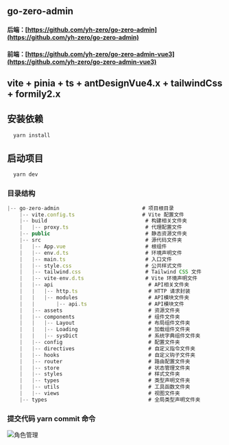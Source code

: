 ## go-zero-admin

#### 后端：[https://github.com/yh-zero/go-zero-admin](https://github.com/yh-zero/go-zero-admin)
#### 前端：[https://github.com/yh-zero/go-zero-admin-vue3](https://github.com/yh-zero/go-zero-admin-vue3)

## vite + pinia  + ts + antDesignVue4.x + tailwindCss + formily2.x

## 安装依赖
```js
  yarn install
```

## 启动项目
```js
  yarn dev
```

### 目录结构
```js
|-- go-zero-admin                           # 项目根目录
    |-- vite.config.ts                      # Vite 配置文件
    |-- build                                # 构建相关文件夹
    |   |-- proxy.ts                         # 代理配置文件
    |-- public                               # 静态资源文件夹
    |-- src                                  # 源代码文件夹
    |   |-- App.vue                          # 根组件
    |   |-- env.d.ts                         # 环境声明文件
    |   |-- main.ts                          # 入口文件
    |   |-- style.css                        # 公共样式文件
    |   |-- tailwind.css                     # Tailwind CSS 文件
    |   |-- vite-env.d.ts                    # Vite 环境声明文件
    |   |-- api                               # API相关文件夹
    |   |   |-- http.ts                       # HTTP 请求封装
    |   |   |-- modules                       # API模块文件夹
    |   |       |-- api.ts                    # API模块文件
    |   |-- assets                            # 资源文件夹
    |   |-- components                        # 组件文件夹
    |   |   |-- Layout                        # 布局组件文件夹
    |   |   |-- Loading                       # 加载组件文件夹
    |   |   |-- sysDict                       # 系统字典组件文件夹
    |   |-- config                            # 配置文件夹
    |   |-- directives                        # 自定义指令文件夹
    |   |-- hooks                             # 自定义钩子文件夹
    |   |-- router                            # 路由配置文件夹
    |   |-- store                             # 状态管理文件夹
    |   |-- styles                            # 样式文件夹
    |   |-- types                             # 类型声明文件夹
    |   |-- utils                             # 工具函数文件夹
    |   |-- views                             # 视图文件夹
    |-- types                                 # 全局类型声明文件夹
```
### 提交代码 yarn commit 命令

![角色管理](G:\yanghao\code\github_yh\go-zero-admin-vue3\doc\authority.png)